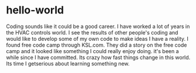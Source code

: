 # hello-world
Coding sounds like it could be a good career. I have worked a lot of years in the HVAC controls world. I see the results of other people's coding and would like to develop some of my own code to make ideas I have a reality.
I found free code camp through KSL.com. They did a story on the free code camp and it looked like something I could really enjoy doing.
it's been a while since I have committed. Its crazy how fast things change in this world.
Its time I getserious about learning something new.
